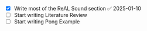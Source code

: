 - [x] Write most of the ReAL Sound section ✅ 2025-01-10
- [ ] Start writing Literature Review 
- [ ] Start writing Pong Example 